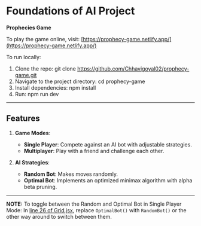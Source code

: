 # Foundations of AI Project

**Prophecies Game**  

To play the game online, visit: [https://prophecy-game.netlify.app/](https://prophecy-game.netlify.app/)  

To run locally:
1. Clone the repo: git clone https://github.com/Chhavigoyal02/prophecy-game.git
2. Navigate to the project directory: cd prophecy-game
3. Install dependencies: npm install
4. Run: npm run dev

   
---

## Features  

1. **Game Modes**:  
   - **Single Player**: Compete against an AI bot with adjustable strategies.  
   - **Multiplayer**: Play with a friend and challenge each other.
     
2. **AI Strategies**:  
   - **Random Bot**: Makes moves randomly.  
   - **Optimal Bot**: Implements an optimized minimax algorithm with alpha beta pruning.

---
**NOTE:**
To toggle between the Random and Optimal Bot in Single Player Mode:
In [line 26 of Grid.jsx](./src/components/Grid.jsx#L26), replace `OptimalBot()` with `RandomBot()` or the other way around to switch between them.
